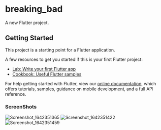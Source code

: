 # breaking_bad

A new Flutter project.

## Getting Started

This project is a starting point for a Flutter application.

A few resources to get you started if this is your first Flutter project:

- [Lab: Write your first Flutter app](https://flutter.dev/docs/get-started/codelab)
- [Cookbook: Useful Flutter samples](https://flutter.dev/docs/cookbook)

For help getting started with Flutter, view our
[online documentation](https://flutter.dev/docs), which offers tutorials,
samples, guidance on mobile development, and a full API reference.
### ScreenShots
![Screenshot_1642351365](https://user-images.githubusercontent.com/62202902/149669518-1c4c01a7-0a96-44d6-afea-bbb30c7fc60c.png)
![Screenshot_1642351422](https://user-images.githubusercontent.com/62202902/149669657-63cdf6fd-4bc7-4aa8-b019-52ee18ee9f49.png)
![Screenshot_1642351459](https://user-images.githubusercontent.com/62202902/149669688-77500a7b-131d-4eb8-b471-42be7a08cb4c.png)

